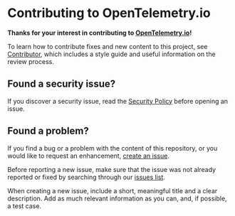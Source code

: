# Contributing to OpenTelemetry.io

**Thanks for your interest in contributing to
[OpenTelemetry.io](https://opentelemetry.io/)!**

To learn how to contribute fixes and new content to this project, see
[Contributor](https://opentelemetry.io/docs/contributing/), which includes a
style guide and useful information on the review process.

## Found a security issue?

If you discover a security issue, read the
[Security Policy](https://github.com/open-telemetry/opentelemetry.io/security/policy)
before opening an issue.

## Found a problem?

If you find a bug or a problem with the content of this repository, or you would
like to request an enhancement, [create an issue][new-issue].

Before reporting a new issue, make sure that the issue was not already reported
or fixed by searching through our
[issues list](https://github.com/open-telemetry/opentelemetry.io/issues?q=is%3Aissue+is%3Aopen+sort%3Aupdated-desc).

When creating a new issue, include a short, meaningful title and a clear
description. Add as much relevant information as you can, and, if possible, a
test case.

[new-issue]:
  https://github.com/open-telemetry/opentelemetry.io/issues/new/choose
